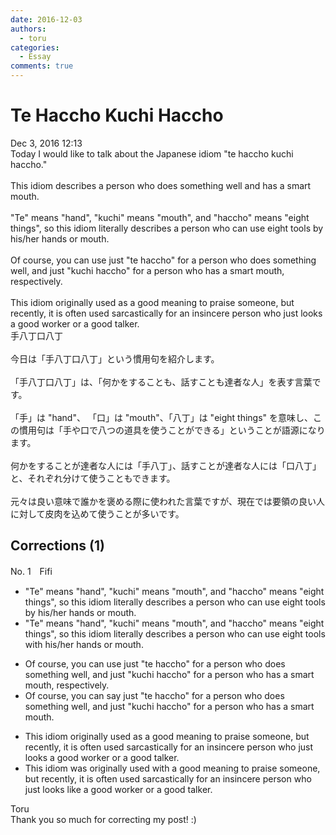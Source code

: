 ```yaml
---
date: 2016-12-03
authors:
  - toru
categories:
  - Essay
comments: true
---
```


# Te Haccho Kuchi Haccho
<div class="date">Dec 3, 2016 12:13</div>
<div id="post"><div id="body_show_ori">
Today I would like to talk about the Japanese idiom "te haccho kuchi haccho."<br/><br/>This idiom describes a person who does something well and has a smart mouth.<br/><br/>"Te" means "hand", "kuchi" means "mouth", and "haccho" means "eight things", so this idiom literally describes a person who can use eight tools by his/her hands or mouth.<br/><br/>Of course, you can use just "te haccho" for a person who does something well, and just "kuchi haccho" for a person who has a smart mouth, respectively.<br/><br/>This idiom originally used as a good meaning to praise someone, but recently, it is often used sarcastically for an insincere person who just looks a good worker or a good talker.
</div></div>

<!-- more -->

<div id="post_ja"><div id="body_show_mo">
手八丁口八丁<br/><br/>今日は「手八丁口八丁」という慣用句を紹介します。<br/><br/>「手八丁口八丁」は、「何かをすることも、話すことも達者な人」を表す言葉です。<br/><br/>「手」は "hand"、 「口」は "mouth"、「八丁」は "eight things" を意味し、この慣用句は「手や口で八つの道具を使うことができる」ということが語源になります。<br/><br/>何かをすることが達者な人には「手八丁」、話すことが達者な人には「口八丁」と、それぞれ分けて使うこともできます。<br/><br/>元々は良い意味で誰かを褒める際に使われた言葉ですが、現在では要領の良い人に対して皮肉を込めて使うことが多いです。
</div></div>

## Corrections (1)
<div id="block"><div class="first_name"> No. 1　<span class="just_name">Fifi</span></div><div id="block2">
<ul class="correction_field">
<li class="incorrect">"Te" means "hand", "kuchi" means "mouth", and "haccho" means "eight things", so this idiom literally describes a person who can use eight tools by his/her hands or mouth.</li>
<li class="corrected correct">
"Te" means "hand", "kuchi" means "mouth", and "haccho" means "eight things", so this idiom literally describes a person who can use eight tools with his/her hands or mouth.
</li>
</ul>
<ul class="correction_field">
<li class="incorrect">Of course, you can use just "te haccho" for a person who does something well, and just "kuchi haccho" for a person who has a smart mouth, respectively.</li>
<li class="corrected correct">
Of course, you can say just "te haccho" for a person who does something well, and just "kuchi haccho" for a person who has a smart mouth.
</li>
</ul>
<ul class="correction_field">
<li class="incorrect">This idiom originally used as a good meaning to praise someone, but recently, it is often used sarcastically for an insincere person who just looks a good worker or a good talker.</li>
<li class="corrected correct">
This idiom was originally used with a good meaning to praise someone, but recently, it is often used sarcastically for an insincere person who just looks like a good worker or a good talker.
</li>
</ul>
</div><div class="name"><span class="just_name">Toru</span><br>
Thank you so much for correcting my post! :)
</div>
</div>
